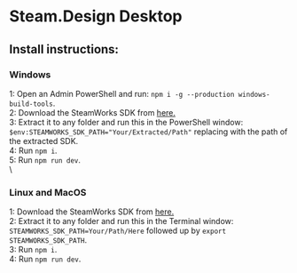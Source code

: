 # Steam.Design Desktop

## Install instructions:
### Windows
1: Open an Admin PowerShell and run: `npm i -g --production windows-build-tools`.\
2: Download the SteamWorks SDK from [here.](https://partner.steamgames.com/doc/sdk)\
3: Extract it to any folder and run this in the PowerShell window: `$env:STEAMWORKS_SDK_PATH="Your/Extracted/Path"` replacing with the path of the extracted SDK.\
4: Run `npm i`.\
5: Run `npm run dev`.\
\
### Linux and MacOS
1: Download the SteamWorks SDK from [here.](https://partner.steamgames.com/doc/sdk)\
2: Extract it to any folder and run this in the Terminal window: `STEAMWORKS_SDK_PATH=Your/Path/Here` followed up by `export STEAMWORKS_SDK_PATH`.\
3: Run `npm i`.\
4: Run `npm run dev`.
